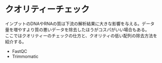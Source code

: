 # クオリティーチェック
インプットのDNAやRNAの質は下流の解析結果に大きな影響を与える。データ量を増やすより質の悪いデータを除去したほうがコスパがいい場合もある。<br>
ここではクオリティーのチェックの仕方と、クオリティの低い配列の除去方法を紹介する。

- FastQC
- Trimmomatic
